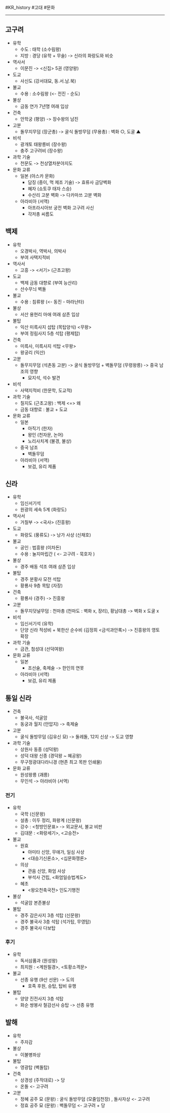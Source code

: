 #KR_history #고대 #문화

---
## 고구려
- 유학
	- 수도 : 태학 (소수림왕)
	- 지방 : 경당 (유학 + 무술) -> 신라의 화랑도와 비슷
- 역사서
	- 이문진 -> <신집> 5권 (영양왕)
- 도교
	- 사신도 (강서대묘, 동.서.남.북)
- 불교
	- 수용 : 소수림왕 (<- 전진 - 순도)
- 불상
	- 금동 연가 7년명 여래 입상
- 건축
	- 안학궁 (평양) -> 장수왕의 남진
- 고분
	- 돌무지무덤 (장군총)
		-> 굴식 돌방무덤 (무용총) : 벽화 ○, 도굴 ▲
- 비석
	- 광개토 태왕릉비 (장수왕)
	- 충주 고구려비 (장수왕)
- 과학 기술
	- 천문도 -> 천상열차분야지도
- 문화 교류
	- 일본 (아스카 문화)
		- 담징 (종이, 먹 제조 기술) -> 효류사 금당벽화
		- 혜자 (쇼토쿠 태자 스승)
		- 수산리 고분 벽화 -> 다카마쓰 고분 벽화
	- 아라비아 (서역)
		- 아프라시아브 궁전 벽화 고구려 사신
		- 각저총 씨름도
## 백제
- 유학
	- 오경박사, 역박사, 의박사
	- 부여 사택지적비
- 역사서
	- 고흥 -> <서기> (근초고왕)
- 도교
	- 백제 금동 대향로 (부여 능산리)
	- 산수무늬 벽돌
- 불교
	- 수용 : 침류왕 (<- 동진 - 마라난타)
- 불상
	- 서산 용현리 마애 여래 삼존 입상
- 불탑
	- 익산 미륵사지 섭탑 (목탑양식) <무왕>
	- 부여 정림사지 5층 석탑 (평제탑) 
- 건축
	- 미륵사, 미륵사지 석탑 <무왕>
	- 왕궁리 (익산)
- 고분
	- 돌무지무덤 (석촌동 고분)
		-> 굴식 돌방무덤 + 벽돌무덤 (무령왕릉) -> 중국 남조의 영향
		- 묘지석, 석수 발견
- 비석
	- 사택지적비 (한문학, 도교적)
- 과학 기술
	- 칠지도 (근초고왕) : 백제 <=> 왜
	- 금동 대향로 : 불교 + 도교
- 문화 교류
	- 일본
		- 아직기 (한자)
		- 왕인 (천자문, 논어)
		- 노리사치계 (불경, 불상)
	- 중국 남조
		- 벽돌무덤
	- 아라비아 (서역)
		- 보검, 유리 제품
## 신라
- 유학
	- 임신서기석 
	- 원광의 세속 5계 (화랑도)
- 역사서
	- 거칠부 -> <국사> (진흥왕)
- 도교
	- 화랑도 (풍류도) -> 낭가 사상 (신채호)
- 불교
	- 공인 : 법흥왕 (이차돈)
	- 수용 : 눌지마립간 ( <- 고구려 - 묵호자 )
- 불상
	- 경주 배동 석조 여래 삼존 입상
- 불탑
	- 경주 분황사 모전 석탑
	- 황룡사 9층 목탑 (자장)
- 건축
	- 황룡사 (경주) -> 진흥왕
- 고분
	- 돌무지덧널무덤 : 천마총 (천마도 : 벽화 x, 장리), 황남대총
		-> 벽화 x 도굴 x
- 비석
	- 임신서기석 (유학)
	- 단양 신라 적성비 + 북한산 순수비 (김정희 <금석과안록>) -> 진흥왕의 영토 확장
- 과학 기술
	- 금관, 첨성대 (선덕여왕)
- 문화 교류
	- 일본
		- 조선술, 축제술 -> 한인의 연못
	- 아라비아 (서역)
		- 보검, 유리 제품
## 통일 신라
- 건축
	- 불국사, 석굴암
	- 동궁과 월지 (안압지) -> 축제술
- 고분
	- 굴식 돌방무덤 (김유신 묘)
		-> 둘레돌, 12지 신상 -> 도교 영향
- 과학 기술
	- 상원사 동종 (성덕왕)
	- 성덕 대왕 신종 (경덕왕 ~ 혜공왕)
	- 무구정광대다라니경 (현존 최고 목판 인쇄물)
- 문화 교류
	- 원성왕릉 (괘릉)
	- 무인석 -> 아라비아 (서역)
### 전기
- 유학
	- 국학 (신문왕)
	- 설총 : 이두 정리, 화왕계 (신문왕)
	- 강수 : <청방인문표> -> 외교문서, 불교 비판
	- 김대문 : <화랑세기>, <고승전>
- 불교
	- 원효
		- 아미타 신앙, 무애가, 일심 사상
		- <대승기신론소>, <십문화쟁론>
	- 의상
		- 관음 신앙, 화엄 사상
		- 부석사 건립, <화엄일승법계도>
	- 혜초
		- <왕오천축국전> 인도기행전
- 불상
	- 석굴암 본존불상
- 불탑
	- 경주 감은사지 3층 석탑 (신문왕)
	- 경주 불국사 3층 석탑 (석가탑, 무영탑)
	- 경주 불국사 다보탑
### 후기
- 유학
	- 독서삼품과 (원성왕)
	- 최치원 : <계원필경>, <토황소격문>
- 불교
	- 선종 유행 (9산 선문) -> 도의
		- 호족 후원, 승탑, 탑비 유행
- 불탑
	- 양양 진전사지 3층 석탑
	- 화순 쌍봉사 철감선사 승탑 -> 선종 유행
## 발해
- 유학
	- 주자감
- 불상
	- 이불병좌상
- 불탑
	- 영광탑 (벽돌탑)
- 건축
	- 상경성 (주작대로) -> 당
	- 온돌 <- 고구려
- 고분
	- 정혜 공주 묘 (문왕) : 굴식 돌방무덤 (모줄임천장) , 돌사자상 <- 고구려
	- 정효 공주 묘 (문왕) : 벽돌무덤 <- 고구려 + 당